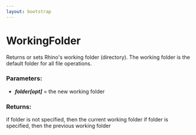 ```yaml
---
layout: bootstrap
---
```


# WorkingFolder

Returns or sets Rhino's working folder (directory).
        The working folder is the default folder for all file operations.
          

### Parameters:

- ***folder[opt]*** = the new working folder
        

### Returns:


if folder is not specified, then the current working folder
if folder is specified, then the previous working folder
        


